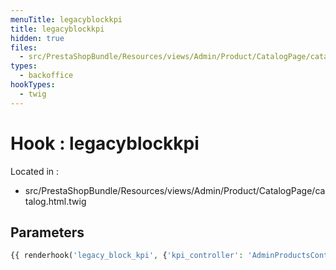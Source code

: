 ```yaml
---
menuTitle: legacyblockkpi
title: legacyblockkpi
hidden: true
files:
  - src/PrestaShopBundle/Resources/views/Admin/Product/CatalogPage/catalog.html.twig
types:
  - backoffice
hookTypes:
  - twig
---
```


# Hook : legacyblockkpi

Located in :

  - src/PrestaShopBundle/Resources/views/Admin/Product/CatalogPage/catalog.html.twig

## Parameters

```php
{{ renderhook('legacy_block_kpi', {'kpi_controller': 'AdminProductsController'}) }}
```